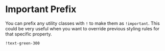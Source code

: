 # Important Prefix

You can prefix any utility classes with `!` to make them as `!important`. This could be very useful when you want to override previous styling rules for that specific property.

```css
!text-green-300
```

<InlinePlayground :input="'text-blue-200\n!text-green-300'" :showCSS="true" :showPreview="false"/>
